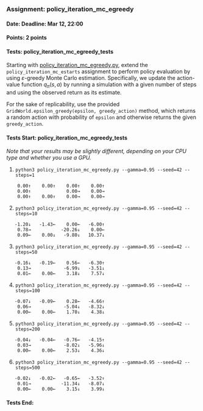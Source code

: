 ### Assignment: policy_iteration_mc_egreedy
#### Date: Deadline: Mar 12, 22:00
#### Points: 2 points
#### Tests: policy_iteration_mc_egreedy_tests

Starting with [policy_iteration_mc_egreedy.py](https://github.com/ufal/npfl139/tree/master/labs/02/policy_iteration_mc_egreedy.py),
extend the `policy_iteration_mc_estarts` assignment to perform policy
evaluation by using $ε$-greedy Monte Carlo estimation. Specifically,
we update the action-value function $q_\pi(s, a)$ by running a
simulation with a given number of steps and using the observed return
as its estimate.

For the sake of replicability, use the provided
`GridWorld.epsilon_greedy(epsilon, greedy_action)` method, which returns
a random action with probability of `epsilon` and otherwise returns the
given `greedy_action`.

#### Tests Start: policy_iteration_mc_egreedy_tests
_Note that your results may be slightly different, depending on your CPU type and whether you use a GPU._

1. `python3 policy_iteration_mc_egreedy.py --gamma=0.95 --seed=42 --steps=1`
```
    0.00↑    0.00↑    0.00↑    0.00↑
    0.00↑             0.00→    0.00→
    0.00↑    0.00↑    0.00→    0.00→
```

2. `python3 policy_iteration_mc_egreedy.py --gamma=0.95 --seed=42 --steps=10`
```
   -1.20↓   -1.43←    0.00←   -6.00↑
    0.78→           -20.26↓    0.00←
    0.09←    0.00↓   -9.80↓   10.37↓
```

3. `python3 policy_iteration_mc_egreedy.py --gamma=0.95 --seed=42 --steps=50`
```
   -0.16↓   -0.19←    0.56←   -6.30↑
    0.13→            -6.99↓   -3.51↓
    0.01←    0.00←    3.18↓    7.57↓
```

4. `python3 policy_iteration_mc_egreedy.py --gamma=0.95 --seed=42 --steps=100`
```
   -0.07↓   -0.09←    0.28←   -4.66↑
    0.06→            -5.04↓   -8.32↓
    0.00←    0.00←    1.70↓    4.38↓
```

5. `python3 policy_iteration_mc_egreedy.py --gamma=0.95 --seed=42 --steps=200`
```
   -0.04↓   -0.04←   -0.76←   -4.15↑
    0.03→            -8.02↓   -5.96↓
    0.00←    0.00←    2.53↓    4.36↓
```

6. `python3 policy_iteration_mc_egreedy.py --gamma=0.95 --seed=42 --steps=500`
```
   -0.02↓   -0.02←   -0.65←   -3.52↑
    0.01→           -11.34↓   -8.07↓
    0.00←    0.00←    3.15↓    3.99↓
```
#### Tests End:
